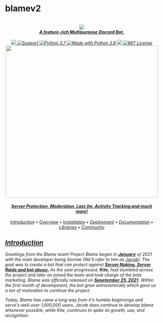# blamev2

<div align='center'>
<br>
<a href="https://github.com/inadvertently/blamev2/tree/master"><img src="https://cdn.discordapp.com/attachments/757705802730569750/965123188356956221/Blameedit.png" align="center">
<br><strong> <i>A <u>feature-rich</u> Multipurpose <u>Discord Bot.</u></strong><br>
</h1>

  <br>
  
  <a href="https://github.com/inadvertently/blamev2">
    <img src="https://img.shields.io/badge/deploy_to-heroku-997FBC.svg?style=for-the-badge&logo=Heroku">
  </a>



  <a href="https://discord.gg/AgRNafGd">
    <img src="https://img.shields.io/discord/818179462918176769.svg?label=Discord&logo=Discord&colorB=7289da&style=for-the-badge" alt="Support">
  </a>

  <a href="https://patreon.com/blamebot">
    <img src="https://img.shields.io/badge/patreon-donate-orange.svg?style=for-the-badge&logo=Patreon" alt="Python 3.7">
  </a>

  <a href="https://www.python.org/downloads/">
    <img src="https://img.shields.io/badge/Made%20With-Python%203.8-blue.svg?style=for-the-badge&logo=Python" alt="Made with Python 3.8">
  </a>

  <a href="https://github.com/inadvertently/blamev2">
    <img src="https://img.shields.io/badge/Code%20Style-Black-black?style=for-the-badge">
  </a>

  <a href="https://github.com/inadvertently/blamev2">
    <img src="https://img.shields.io/badge/license-agpl-e74c3c.svg?style=for-the-badge" alt="MIT License">

<br>
<img src='https://cdn.discordapp.com/attachments/851633587915587615/965131240162353182/download_1.png' align='center' width=500>
</div>
<h4 align="center">Server Protection, Moderation, Last.fm, Activity Tracking and much more!</h4>

<p align="center">
  <a href="#introduction">Introduction</a>
  •
  <a href="#overview">Overview</a>
  •
  <a href="#installation">Installation</a>
  •
  <a href="#deployment">Deployment</a>
  •
  <a href="http://docs.discord.red/en/stable/index.html">Documentation</a>
  •
  <a href="#lbraries">Libraries</a>
  •
  <a href="#join-the-community">Community</a>
</p>

## <u>Introduction</u>

Greetings from the Blame team! Project Blame began in <u><strong>January</u></strong> of 2021 with the main developer being Sorrow (We'll refer to him as <u>Jacob</u>). The goal was to create a bot that can protect against <u><strong>Server Nuking, Server Raids and bot abuse.</u></strong> As the year progressed, <b>Kite,</b> had stumbled across the project and later on joined the team and took charge of the bots marketing. Blame was officially released on <b> [Sepetember 25, 2021](https://blame.gg).</b> Within the first month of development, the bot grew astronomically which gave us a ton of motivation to continue the project.

Today, Blame has came a long way from it's humble beginnings and serve's well-over 1,000,000 users. Jacob does continue to develop blame whenever possible, while Kite, continues to spike its growth, use, and recognition. 

